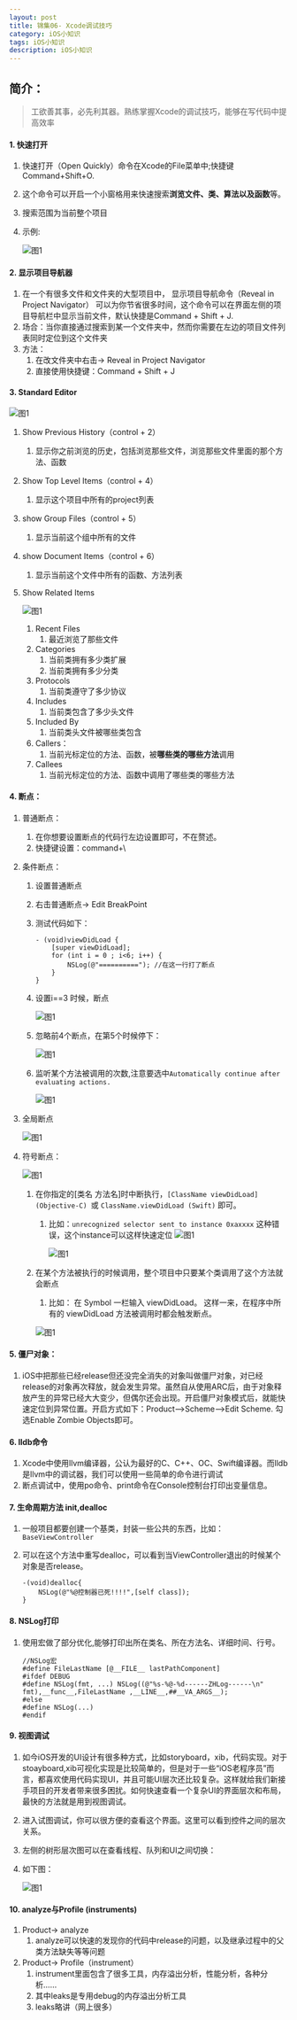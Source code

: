 ```yaml
---
layout: post
title: 锦集06- Xcode调试技巧
category: iOS小知识
tags: iOS小知识
description: iOS小知识
---
```


## 简介：
> 工欲善其事，必先利其器。熟练掌握Xcode的调试技巧，能够在写代码中提高效率

#### 1. 快速打开
1. 快速打开（Open Quickly）命令在Xcode的File菜单中;快捷键Command+Shift+O. 
2. 这个命令可以开启一个小窗格用来快速搜索**浏览文件、类、算法以及函数**等。
3. 搜索范围为当前整个项目
4. 示例:
    
    ![图1](https://gitee.com/zhonghua123/blogimgs/raw/master/img/Xcode01.png/)

#### 2. 显示项目导航器
1. 在一个有很多文件和文件夹的大型项目中， 显示项目导航命令（Reveal in Project Navigator） 可以为你节省很多时间，这个命令可以在界面左侧的项目导航栏中显示当前文件，默认快捷是Command + Shift + J.
2. 场合：当你直接通过搜索到某一个文件夹中，然而你需要在左边的项目文件列表同时定位到这个文件夹
3. 方法： 
    1. 在改文件夹中右击-> Reveal in Project Navigator
    2. 直接使用快捷键：Command + Shift + J

#### 3. Standard Editor
![图1](https://gitee.com/zhonghua123/blogimgs/raw/master/img/Xcode02.png/)

1. Show Previous History（control + 2）
    1. 显示你之前浏览的历史，包括浏览那些文件，浏览那些文件里面的那个方法、函数
2. Show Top Level Items（control + 4）
    1. 显示这个项目中所有的project列表
3. show Group Files（control + 5）
    1. 显示当前这个组中所有的文件
4. show Document Items（control + 6）
    1. 显示当前这个文件中所有的函数、方法列表
5. Show Related Items
    
    ![图1](https://gitee.com/zhonghua123/blogimgs/raw/master/img/Xcode03.png/)
    
    1. Recent Files
        1.  最近浏览了那些文件
    2. Categories
        1. 当前类拥有多少类扩展
        2. 当前类拥有多少分类
    3. Protocols
        1. 当前类遵守了多少协议
    4. Includes
        1. 当前类包含了多少头文件
    5. Included By
        1. 当前类头文件被哪些类包含
    6. Callers：
        1. 当前光标定位的方法、函数，被**哪些类的哪些方法**调用
    7. Callees
        1. 当前光标定位的方法、函数中调用了哪些类的哪些方法

#### 4. 断点：
1. 普通断点：
    1. 在你想要设置断点的代码行左边设置即可，不在赘述。
    2. 快捷键设置：command+\
2. 条件断点：
    1. 设置普通断点
    2. 右击普通断点-> Edit BreakPoint
    3. 测试代码如下：
        
        ```
        - (void)viewDidLoad {
            [super viewDidLoad];
            for (int i = 0 ; i<6; i++) {
                NSLog(@"=========="); //在这一行打了断点
            }
        }
        ```
    4. 设置i==3 时候，断点
        
        ![图1](https://gitee.com/zhonghua123/blogimgs/raw/master/img/Xcode04.png/)
        
    5. 忽略前4个断点，在第5个时候停下：
        
         ![图1](https://gitee.com/zhonghua123/blogimgs/raw/master/img/Xcode05.png/)
    
    6. 监听某个方法被调用的次数,注意要选中`Automatically continue after evaluating actions.`
        
        ![图1](https://gitee.com/zhonghua123/blogimgs/raw/master/img/Xcode06.png/)

3. 全局断点
    
    ![图1](https://gitee.com/zhonghua123/blogimgs/raw/master/img/Xcode07.png/)

4. 符号断点：
    
    ![图1](https://gitee.com/zhonghua123/blogimgs/raw/master/img/Xcode08.png/)
    
    1. 在你指定的[类名 方法名]时中断执行，`[ClassName viewDidLoad] (Objective-C) `或 `ClassName.viewDidLoad (Swift)` 即可。
        1. 比如：`unrecognized selector sent to instance 0xaxxxx` 这种错误，这个instance可以这样快速定位
            ![图1](https://gitee.com/zhonghua123/blogimgs/raw/master/img/Xcode09.png/)
            
             ![图1](https://gitee.com/zhonghua123/blogimgs/raw/master/img/Xcode10.png/)
    2. 在某个方法被执行的时候调用，整个项目中只要某个类调用了这个方法就会断点
        1. 比如： 在 Symbol 一栏输入 viewDidLoad。
这样一来，在程序中所有的 viewDidLoad 方法被调用时都会触发断点。

        ![图1](https://gitee.com/zhonghua123/blogimgs/raw/master/img/Xcode11.png/)


#### 5. 僵尸对象：
1. iOS中把那些已经release但还没完全消失的对象叫做僵尸对象，对已经release的对象再次释放，就会发生异常。虽然自从使用ARC后，由于对象释放产生的异常已经大大变少，但偶尔还会出现。开启僵尸对象模式后，就能快速定位到异常位置。开启方式如下：Product-->Scheme-->Edit Scheme. 勾选Enable Zombie Objects即可。

#### 6. lldb命令
1. Xcode中使用llvm编译器，公认为最好的C、C++、OC、Swift编译器。而lldb是llvm中的调试器，我们可以使用一些简单的命令进行调试
2. 断点调试中，使用po命令、print命令在Console控制台打印出变量信息。

#### 7. 生命周期方法 init,dealloc
1. 一般项目都要创建一个基类，封装一些公共的东西，比如：`BaseViewController`
2. 可以在这个方法中重写dealloc，可以看到当ViewController退出的时候某个对象是否release。
    
    ```
    -(void)dealloc{
        NSLog(@"%@控制器已死!!!!",[self class]);
    }
    ```

#### 8. NSLog打印
1. 使用宏做了部分优化,能够打印出所在类名、所在方法名、详细时间、行号。
    
    ```
    //NSLog宏
    #define FileLastName [@__FILE__ lastPathComponent]
    #ifdef DEBUG
    #define NSLog(fmt, ...) NSLog((@"%s-%@-%d------ZHLog------\n" fmt),__func__,FileLastName ,__LINE__,##__VA_ARGS__);
    #else
    #define NSLog(...)
    #endif

    ```

#### 9. 视图调试
1. 如今iOS开发的UI设计有很多种方式，比如storyboard，xib，代码实现。对于stoayboard,xib可视化实现是比较简单的，但是对于一些“iOS老程序员”而言，都喜欢使用代码实现UI，并且可能UI层次还比较复杂。这样就给我们新接手项目的开发者带来很多困扰。如何快速查看一个复杂UI的界面层次和布局，最快的方法就是用到视图调试。
2. 进入试图调试，你可以很方便的查看这个界面。这里可以看到控件之间的层次关系。
3. 左侧的树形层次图可以在查看线程、队列和UI之间切换：
4. 如下图：
    
    ![图1](https://gitee.com/zhonghua123/blogimgs/raw/master/img/Xcode12.png/)
   
#### 10. analyze与Profile (instruments)
1. Product-> analyze
    1. analyze可以快速的发现你的代码中release的问题，以及继承过程中的父类方法缺失等等问题
2. Product-> Profile（instrument）
    1. instrument里面包含了很多工具，内存溢出分析，性能分析，各种分析…… 
    2. 其中leaks是专用debug的内存溢出分析工具
    3. leaks略讲（网上很多）


